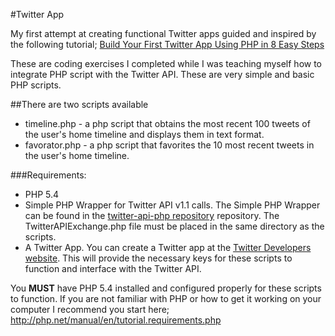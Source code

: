 #Twitter App

My first attempt at creating functional Twitter apps guided and inspired by the following tutorial;   [Build Your First Twitter App Using PHP in 8 Easy Steps](https://iag.me/socialmedia/build-your-first-twitter-app-using-php-in-8-easy-steps/)

These are coding exercises I completed while I was teaching myself how to integrate PHP script with the Twitter API. These are very simple  and basic PHP scripts.

##There are two scripts available

* timeline.php - a php script that obtains the most recent 100 tweets of the user's home timeline and displays them in text format.
* favorator.php - a php script that favorites the 10 most recent tweets in the user's home timeline. 

###Requirements:
+ PHP 5.4
+ Simple PHP Wrapper for Twitter API v1.1 calls. The Simple PHP Wrapper can be found in the [twitter-api-php repository](https://github.com/J7mbo/twitter-api-php) repository. The TwitterAPIExchange.php file must be placed in the same directory as the scripts.
+ A Twitter App. You can create a Twitter app at the [Twitter Developers website](https://dev.twitter.com). This will provide the necessary keys for these scripts to function and interface with the Twitter API.

You **MUST** have PHP 5.4 installed and configured properly for these scripts to function. If you are not familiar with PHP or how to get it working on your computer I recommend you start here; http://php.net/manual/en/tutorial.requirements.php







